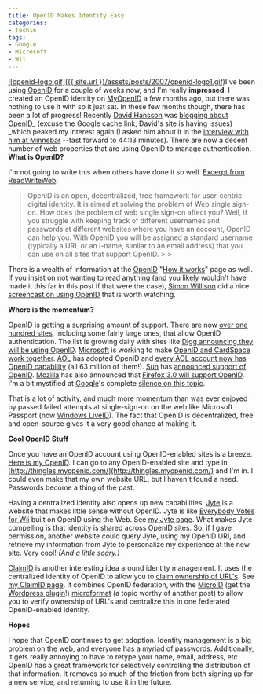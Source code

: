 ```yaml
---
title: OpenID Makes Identity Easy
categories:
- Techie
tags:
- Google
- Microsoft
- Wii
---
```


[![openid-logo.gif]({{ site.url }}/assets/posts/2007/openid-logo1.gif)](http://www.openid.net/)I've been using [OpenID](http://www.openid.net/) for a couple of weeks now, and I'm really **impressed**. I created an OpenID identity on [MyOpenID](http://www.myopenid.com/) a few months ago, but there was nothing to use it with so it just sat. In these few months though, there has been a lot of progress! Recently [David Hansson](http://www.loudthinking.com/) was [blogging about OpenID](http://72.14.209.104/search?q=cache:U1E1_gBCiWUJ:www.loudthinking.com/arc/000604.html+openid+site:loudthinking.com&hl=en&ct=clnk&cd=1&gl=us&client=firefox-a)_ (excuse the Google cache link, David's site is having issues) _which peaked my interest again (I asked him about it in the [interview with him at Minnebar](/thingelstad/minnebar-2007) --fast forward to 44:13 minutes). There are now a decent number of web properties that are using OpenID to manage authentication.
**What is OpenID?**

I'm not going to write this when others have done it so well. [Excerpt from ReadWriteWeb](http://www.readwriteweb.com/archives/microsoft_openid_five_key_takeaways.php):

<blockquote>OpenID is an open, decentralized, free framework for user-centric digital identity. It is aimed at solving the problem of Web single sign-on. How does the problem of web single sign-on affect you? Well, if you struggle with keeping track of different usernames and passwords at different websites where you have an account, OpenID can help you. With OpenID you will be assigned a standard username (typically a URL or an i-name, similar to an email address) that you can use on all sites that support OpenID.
> 
> </blockquote>

There is a wealth of information at the [OpenID](http://openid.net/) "[How it works](http://openid.net/about.bml)" page as well. If you insist on not wanting to read anything (and you likely wouldn't have made it this far in this post if that were the case), [Simon Willison](http://simonwillison.net/2006/Dec/22/screencast/) did a nice [screencast on using OpenID](http://simonwillison.net/2006/openid-screencast/) that is worth watching.

**Where is the momentum?**

OpenID is getting a surprising amount of support. There are now [over one hundred sites](https://www.myopenid.com/directory), including some fairly large ones, that allow OpenID authentication. The list is growing daily with sites like [Digg announcing they will be using OpenID](http://www.techcrunch.com/2007/02/20/kevin-rose-at-fowa-digg-adopts-openid/). [Microsoft](http://www.microsoft.com/) is working to make [OpenID and CardSpace work together](http://www.readwriteweb.com/archives/microsoft_openid_five_key_takeaways.php). [AOL](http://www.aol.com/) has adopted OpenID and [every AOL account now has OpenID capability](http://dev.aol.com/aol-and-63-million-openids) (all 63 million of them!). [Sun](http://www.sun.com/) has [announced support of OpenID](http://radar.oreilly.com/archives/2007/05/sun_supports_op.html). [Mozilla](http://www.mozilla.org/) has also announced that [Firefox 3.0 will support OpenID](http://radar.oreilly.com/archives/2007/01/firefox_30_requ.html). I'm a bit mystified at [Google](http://www.google.com/)'s complete [silence on this topic](http://blog.javia.org/?p=44).

That is a lot of activity, and much more momentum than was ever enjoyed by passed failed attempts at single-sign-on on the web like Microsoft Passport (now [Windows LiveID](https://accountservices.passport.net/)). The fact that OpenID is decentralized, free and open-source gives it a very good chance at making it.

**Cool OpenID Stuff**

Once you have an OpenID account using OpenID-enabled sites is a breeze. [Here is my OpenID](http://thingles.myopenid.com/). I can go to any OpenID-enabled site and type in [http://thingles.myopenid.com/](http://thingles.myopenid.com/) and I'm in. I could even make that my own website URL, but I haven't found a need. Passwords become a thing of the past.

Having a centralized identity also opens up new capabilities. [Jyte](http://jyte.com/) is a website that makes little sense without OpenID. Jyte is like [Everybody Votes for Wii](/thingelstad/everyone-votes-on-wii) built on OpenID using the Web. See [my Jyte page](http://jyte.com/profile/thingles.myopenid.com). What makes Jyte compelling is that identity is shared across OpenID sites. So, if I gave permission, another website could query Jyte, using my OpenID URI, and retrieve my information from Jyte to personalize my experience at the new site. Very cool! _(And a little scary.)_

[ClaimID](http://claimid.com/) is another interesting idea around identity management. It uses the centralized identity of OpenID to allow you to [claim ownership of URL's](http://claimid.com/account/help). See [my ClaimID page](http://claimid.com/thingles). It combines OpenID federation, with the [MicroID](http://www.microid.org/) (get the [Wordpress plugin](http://www.richardkmiller.com/blog/archives/2006/03/microid-plugin-for-wordpress)!) [microformat](http://microformats.org/) (a topic worthy of another post) to allow you to verify ownership of URL's and centralize this in one federated OpenID-enabled identity.

**Hopes**

I hope that OpenID continues to get adoption. Identity management is a big problem on the web, and everyone has a myriad of passwords. Additionally, it gets really annoying to have to retype your name, email, address, etc. OpenID has a great framework for selectively controlling the distribution of that information. It removes so much of the friction from both signing up for a new service, and returning to use it in the future.
